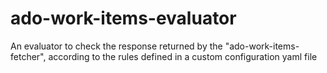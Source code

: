 # ado-work-items-evaluator

An evaluator to check the response returned by the "ado-work-items-fetcher", according to the rules defined in a custom configuration yaml file
